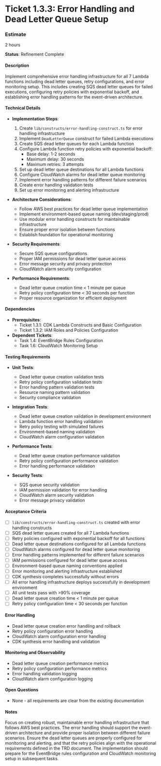 # Ticket 1.3.3: Error Handling and Dead Letter Queue Setup

### Estimate
2 hours

**Status**: Refinement Complete

#### Description
Implement comprehensive error handling infrastructure for all 7 Lambda functions including dead letter queues, retry configurations, and error monitoring setup. This includes creating SQS dead letter queues for failed executions, configuring retry policies with exponential backoff, and establishing error handling patterns for the event-driven architecture.

#### Technical Details
- **Implementation Steps**:
  1. Create `lib/constructs/error-handling-construct.ts` for error handling infrastructure
  2. Implement `DeadLetterQueue` construct for failed Lambda executions
  3. Create SQS dead letter queues for each Lambda function
  4. Configure Lambda function retry policies with exponential backoff:
     - Base delay: 1-2 seconds
     - Maximum delay: 30 seconds
     - Maximum retries: 3 attempts
  5. Set up dead letter queue destinations for all Lambda functions
  6. Configure CloudWatch alarms for dead letter queue monitoring
  7. Implement error handling patterns for different failure scenarios
  8. Create error handling validation tests
  9. Set up error monitoring and alerting infrastructure

- **Architecture Considerations**:
  - Follow AWS best practices for dead letter queue implementation
  - Implement environment-based queue naming (dev/staging/prod)
  - Use modular error handling constructs for maintainable infrastructure
  - Ensure proper error isolation between functions
  - Establish foundation for operational monitoring

- **Security Requirements**:
  - Secure SQS queue configurations
  - Proper IAM permissions for dead letter queue access
  - Error message security and privacy protection
  - CloudWatch alarm security configuration

- **Performance Requirements**:
  - Dead letter queue creation time < 1 minute per queue
  - Retry policy configuration time < 30 seconds per function
  - Proper resource organization for efficient deployment

#### Dependencies
- **Prerequisites**:
  - Ticket 1.3.1: CDK Lambda Constructs and Basic Configuration
  - Ticket 1.3.2: IAM Roles and Policies Configuration
- **Dependent Tickets**:
  - Task 1.4: EventBridge Rules Configuration
  - Task 1.6: CloudWatch Monitoring Setup

#### Testing Requirements
- **Unit Tests**:
  - Dead letter queue creation validation tests
  - Retry policy configuration validation tests
  - Error handling pattern validation tests
  - Resource naming pattern validation
  - Security compliance validation

- **Integration Tests**:
  - Dead letter queue creation validation in development environment
  - Lambda function error handling validation
  - Retry policy testing with simulated failures
  - Environment-based naming validation
  - CloudWatch alarm configuration validation

- **Performance Tests**:
  - Dead letter queue creation performance validation
  - Retry policy configuration performance validation
  - Error handling performance validation

- **Security Tests**:
  - SQS queue security validation
  - IAM permission validation for error handling
  - CloudWatch alarm security validation
  - Error message privacy validation

#### Acceptance Criteria
- [ ] `lib/constructs/error-handling-construct.ts` created with error handling constructs
- [ ] SQS dead letter queues created for all 7 Lambda functions
- [ ] Retry policies configured with exponential backoff for all functions
- [ ] Dead letter queue destinations configured for all Lambda functions
- [ ] CloudWatch alarms configured for dead letter queue monitoring
- [ ] Error handling patterns implemented for different failure scenarios
- [ ] IAM permissions configured for dead letter queue access
- [ ] Environment-based queue naming conventions applied
- [ ] Error monitoring and alerting infrastructure established
- [ ] CDK synthesis completes successfully without errors
- [ ] All error handling infrastructure deploys successfully in development environment
- [ ] All unit tests pass with >90% coverage
- [ ] Dead letter queue creation time < 1 minute per queue
- [ ] Retry policy configuration time < 30 seconds per function

#### Error Handling
- Dead letter queue creation error handling and rollback
- Retry policy configuration error handling
- CloudWatch alarm configuration error handling
- CDK synthesis error handling and validation

#### Monitoring and Observability
- Dead letter queue creation performance metrics
- Retry policy configuration performance metrics
- Error handling validation logging
- CloudWatch alarm configuration logging

#### Open Questions
- None - all requirements are clear from the existing documentation

#### Notes
Focus on creating robust, maintainable error handling infrastructure that follows AWS best practices. The error handling should support the event-driven architecture and provide proper isolation between different failure scenarios. Ensure the dead letter queues are properly configured for monitoring and alerting, and that the retry policies align with the operational requirements defined in the TRD document. The implementation should prepare for the EventBridge rules configuration and CloudWatch monitoring setup in subsequent tasks. 